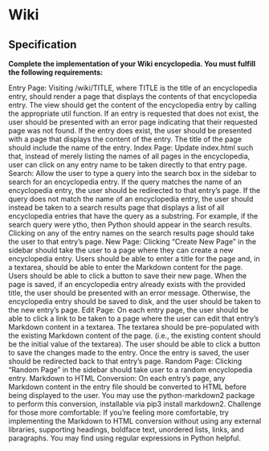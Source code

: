 # Wiki
## Specification
**Complete the implementation of your Wiki encyclopedia. You must fulfill the following requirements:**

Entry Page: Visiting /wiki/TITLE, where TITLE is the title of an encyclopedia entry, should render a page that displays the contents of that encyclopedia entry.
The view should get the content of the encyclopedia entry by calling the appropriate util function.
If an entry is requested that does not exist, the user should be presented with an error page indicating that their requested page was not found.
If the entry does exist, the user should be presented with a page that displays the content of the entry. The title of the page should include the name of the entry.
Index Page: Update index.html such that, instead of merely listing the names of all pages in the encyclopedia, user can click on any entry name to be taken directly to that entry page.
Search: Allow the user to type a query into the search box in the sidebar to search for an encyclopedia entry.
If the query matches the name of an encyclopedia entry, the user should be redirected to that entry’s page.
If the query does not match the name of an encyclopedia entry, the user should instead be taken to a search results page that displays a list of all encyclopedia entries that have the query as a substring. For example, if the search query were ytho, then Python should appear in the search results.
Clicking on any of the entry names on the search results page should take the user to that entry’s page.
New Page: Clicking “Create New Page” in the sidebar should take the user to a page where they can create a new encyclopedia entry.
Users should be able to enter a title for the page and, in a textarea, should be able to enter the Markdown content for the page.
Users should be able to click a button to save their new page.
When the page is saved, if an encyclopedia entry already exists with the provided title, the user should be presented with an error message.
Otherwise, the encyclopedia entry should be saved to disk, and the user should be taken to the new entry’s page.
Edit Page: On each entry page, the user should be able to click a link to be taken to a page where the user can edit that entry’s Markdown content in a textarea.
The textarea should be pre-populated with the existing Markdown content of the page. (i.e., the existing content should be the initial value of the textarea).
The user should be able to click a button to save the changes made to the entry.
Once the entry is saved, the user should be redirected back to that entry’s page.
Random Page: Clicking “Random Page” in the sidebar should take user to a random encyclopedia entry.
Markdown to HTML Conversion: On each entry’s page, any Markdown content in the entry file should be converted to HTML before being displayed to the user. You may use the python-markdown2 package to perform this conversion, installable via pip3 install markdown2.
Challenge for those more comfortable: If you’re feeling more comfortable, try implementing the Markdown to HTML conversion without using any external libraries, supporting headings, boldface text, unordered lists, links, and paragraphs. You may find using regular expressions in Python helpful.
